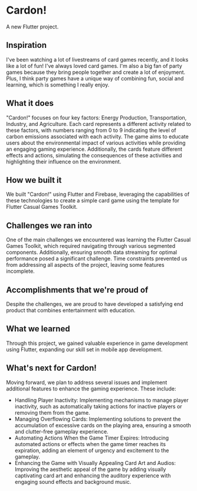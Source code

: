 # Cardon!

A new Flutter project.

## Inspiration
I've been watching a lot of livestreams of card games recently, and it looks like a lot of fun! I've always loved card games. I'm also a big fan of party games because they bring people together and create a lot of enjoyment. Plus, I think party games have a unique way of combining fun, social and learning, which is something I really enjoy.

## What it does
"Cardon!" focuses on four key factors: Energy Production, Transportation, Industry, and Agriculture. Each card represents a different activity related to these factors, with numbers ranging from 0 to 9 indicating the level of carbon emissions associated with each activity. The game aims to educate users about the environmental impact of various activities while providing an engaging gaming experience. Additionally, the cards feature different effects and actions, simulating the consequences of these activities and highlighting their influence on the environment.

## How we built it
We built "Cardon!" using Flutter and Firebase, leveraging the capabilities of these technologies to create a simple card game using the template for Flutter Casual Games Toolkit.

## Challenges we ran into
One of the main challenges we encountered was learning the Flutter Casual Games Toolkit, which required navigating through various segmented components. Additionally, ensuring smooth data streaming for optimal performance posed a significant challenge. Time constraints prevented us from addressing all aspects of the project, leaving some features incomplete.

## Accomplishments that we're proud of
Despite the challenges, we are proud to have developed a satisfying end product that combines entertainment with education.

## What we learned
Through this project, we gained valuable experience in game development using Flutter, expanding our skill set in mobile app development.

## What's next for Cardon!
Moving forward, we plan to address several issues and implement additional features to enhance the gaming experience. These include:
- Handling Player Inactivity: Implementing mechanisms to manage player inactivity, such as automatically taking actions for inactive players or removing them from the game.
- Managing Overflowing Cards: Implementing solutions to prevent the accumulation of excessive cards on the playing area, ensuring a smooth and clutter-free gameplay experience.
- Automating Actions When the Game Timer Expires: Introducing automated actions or effects when the game timer reaches its expiration, adding an element of urgency and excitement to the gameplay.
- Enhancing the Game with Visually Appealing Card Art and Audios: Improving the aesthetic appeal of the game by adding visually captivating card art and enhancing the auditory experience with engaging sound effects and background music.
